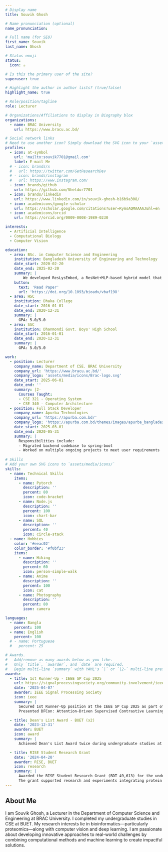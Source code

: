 ```yaml
---
# Display name
title: Souvik Ghosh

# Name pronunciation (optional)
name_pronunciation: 

# Full name (for SEO)
first_name: Souvik
last_name: Ghosh

# Status emoji
status:
  icon: ☕️

# Is this the primary user of the site?
superuser: true

# Highlight the author in author lists? (true/false)
highlight_name: true

# Role/position/tagline
role: Lecturer

# Organizations/Affiliations to display in Biography blox
organizations:
  - name: BRAC University
    url: https://www.bracu.ac.bd/

# Social network links
# Need to use another icon? Simply download the SVG icon to your `assets/media/icons/` folder.
profiles:
  - icon: at-symbol
    url: 'mailto:souvik7701@gmail.com'
    label: E-mail Me
  # - icon: brands/x
  #   url: https://twitter.com/GetResearchDev
  # - icon: brands/instagram
  #   url: https://www.instagram.com/
  - icon: brands/github
    url: https://github.com/Sheldor7701
  - icon: brands/linkedin
    url: https://www.linkedin.com/in/souvik-ghosh-b16b9a308/
  - icon: academicons/google-scholar
    url: https://scholar.google.com/citations?user=RymsAQMAAAAJ&hl=en
  - icon: academicons/orcid
    url: https://orcid.org/0009-0008-1989-0230

interests:
  - Artificial Intelligence
  - Computational Biology
  - Computer Vision

education:
  - area: BSc. in Computer Science and Engineering
    institution: Bangladesh University of Engineering and Technology
    date_start: 2020-02-20
    date_end: 2025-02-20
    summary: |
        We developed ResLysEmbed, a ResNet+MLP-based hybrid model that integrates word and protein language model embeddings to predict lysine succinylation sites with superior accuracy and interpretability. It outperforms existing methods and provides biologically relevant insights through SHAP analysis. Supervised by [Prof Dr. Mohammad Saifur Rahman](https://cse.buet.ac.bd/faculty/faculty_detail/mrahman). Our work later got acccepted in Bioinformatics Advances.
    button:
      text: 'Read Paper'
      url: 'https://doi.org/10.1093/bioadv/vbaf198'
  - area: HSC
    institution: Dhaka College
    date_start: 2016-01-01
    date_end: 2020-12-31
    summary: |
      GPA: 5.0/5.0
  - area: SSC
    institution: Dhanmondi Govt. Boys' High School
    date_start: 2016-01-01
    date_end: 2020-12-31
    summary: |
      GPA: 5.0/5.0

work:
  - position: Lecturer 
    company_name: Department of CSE. BRAC University
    company_url: 'https://www.bracu.ac.bd/'
    company_logo: 'assets/media/icons/Brac-logo.svg'
    date_start: 2025-06-01
    date_end: ''
    summary: |2-
      Courses Taught:
      - CSE 321 - Operating System
      - CSE 340 - Computer Architecture
  - position: Full Stack Developer
    company_name: Apurba Technologies
    company_url: 'https://apurba.com.bd/'
    company_logo: 'https://apurba.com.bd/themes/images/apurba_bangladesh_logo.png'
    date_start: 2025-03-01
    date_end: 2020-05-31
    summary: |
      Responsibilities include:
      - Migrated backend codebase to spring-boot
      - Worked on multiple ongoing projects to meet user requirements
      
# Skills
# Add your own SVG icons to `assets/media/icons/`
skills:
  - name: Technical Skills
    items:
      - name: Pytorch
        description: ''
        percent: 80
        icon: code-bracket
      - name: Node.js
        description: ''
        percent: 100
        icon: chart-bar
      - name: SQL
        description: ''
        percent: 40
        icon: circle-stack
  - name: Hobbies
    color: '#eeac02'
    color_border: '#f0bf23'
    items:
      - name: Hiking
        description: ''
        percent: 60
        icon: person-simple-walk
      - name: Anime
        description: ''
        percent: 100
        icon: cat
      - name: Photography
        description: ''
        percent: 80
        icon: camera

languages:
  - name: Bangla
    percent: 100
  - name: English
    percent: 100
  # - name: Portuguese
  #   percent: 25

# Awards.
#   Add/remove as many awards below as you like.
#   Only `title`, `awarder`, and `date` are required.
#   Begin multi-line `summary` with YAML's `|` or `|2-` multi-line prefix and indent 2 spaces below.
awards:
  - title: 1st Runner-Up - IEEE SP Cup 2025
    url: https://signalprocessingsociety.org/community-involvement/ieee-signal-processing-cup-2025
    date: '2025-04-07'
    awarder: IEEE Signal Processing Society
    icon: ieee
    summary: |
      Secured 1st Runner-Up position at the IEEE SP Cup 2025 as part of team Straw Hats.  
      Presented DFCon: Attention-Driven Supervised Contrastive Learning for Robust Deepfake Detection at ICASSP 2025 in Hyderabad, India.

  - title: Dean's List Award - BUET (x2)
    date: '2023-12-31'
    awarder: BUET
    icon: award
    summary: |
      Achieved Dean's List Award twice during undergraduate studies at the Department of Computer Science and Engineering, BUET, in recognition of outstanding academic performance.

  - title: RISE Student Research Grant
    date: '2024-04-20'
    awarder: RISE, BUET
    icon: research
    summary: |
      Awarded the RISE Student Research Grant (BDT 49,613) for the undergraduate thesis project "Structural-Embedding Fusion for Improved Succinylated Lysine Site Prediction".  
      The grant supported research and experiments integrating protein structural features with deep learning models.
---
```


## About Me

I am Souvik Ghosh, a Lecturer in the Department of Computer Science and Engineering at BRAC University. I completed my undergraduate studies in CSE at BUET. My research interests lie in bioinformatics—particularly proteomics—along with computer vision and deep learning. I am passionate about developing innovative approaches to real-world challenges by combining computational methods and machine learning to create impactful solutions.

